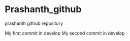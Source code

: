 # Prashanth_github
prashanth github repository

My first commit in develop
My second commit in develop
